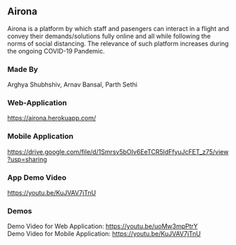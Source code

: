 ## Airona

Airona is a platform by which staff and pasengers can interact in a flight and convey their demands/solutions fully online and all while following the norms of social distancing. The relevance of such platform increases during the ongoing COVID-19 Pandemic.

### Made By

Arghya Shubhshiv, Arnav Bansal, Parth Sethi

### Web-Application

https://airona.herokuapp.com/

### Mobile Application

https://drive.google.com/file/d/1Smrsv5bOIv6EeTCR5ldFfyuJcFET_z75/view?usp=sharing

### App Demo Video

https://youtu.be/KuJVAV7jTnU

### Demos

Demo Video for Web Application:  https://youtu.be/uoMw3mpPtrY <br/>
Demo Video for Mobile Application:  https://youtu.be/KuJVAV7jTnU
